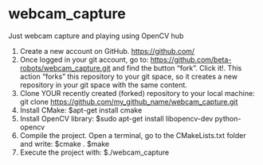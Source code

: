 # webcam_capture
Just webcam capture and playing using OpenCV
hub
1. Create a new account on GitHub. https://github.com/
2. Once logged in your git account, go to:
https://github.com/beta-robots/webcam_capture.git
and find the button “fork”. Click it!. This action “forks” this repository to your git space,
so it creates a new repository in your git space with the same content.
3. Clone YOUR recently created (forked) repository to your local machine:
git clone https://github.com/my_github_name/webcam_capture.git
4. Install CMake:
$apt-get install cmake
5. Install OpenCV library:
$sudo apt-get install libopencv-dev python-opencv
6. Compile the project. Open a terminal, go to the CMakeLists.txt folder and write:
$cmake .
$make
7. Execute the project with:
$./webcam_capture
